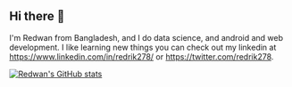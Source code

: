 ## Hi there 👋
I'm Redwan from Bangladesh, and I do data science, and android and web development. I like learning new things you can check out my linkedin at https://www.linkedin.com/in/redrik278/ or https://twitter.com/redrik278. 

[![Redwan's GitHub stats](https://github-readme-stats.vercel.app/api?username=redrik278)](https://github.com/anuraghazra/github-readme-stats)
